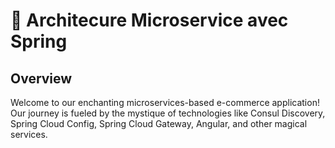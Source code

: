 # 🚀 Architecure Microservice avec Spring 

## Overview
Welcome to our enchanting microservices-based e-commerce application! Our journey is fueled by the mystique of technologies like Consul Discovery, Spring Cloud Config, Spring Cloud Gateway, Angular, and other magical services.
